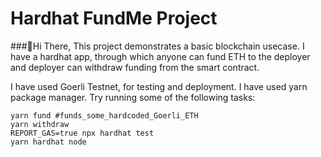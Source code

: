 # Hardhat FundMe Project
###:wave:Hi There,
This project demonstrates a basic blockchain usecase. I have a hardhat app, through which anyone can fund ETH to the deployer and deployer can withdraw funding from the smart contract.

I have used Goerli Testnet, for testing and deployment.
I have used yarn package manager.
Try running some of the following tasks:

```shell
yarn fund #funds_some_hardcoded_Goerli_ETH
yarn withdraw
REPORT_GAS=true npx hardhat test
yarn hardhat node
```
